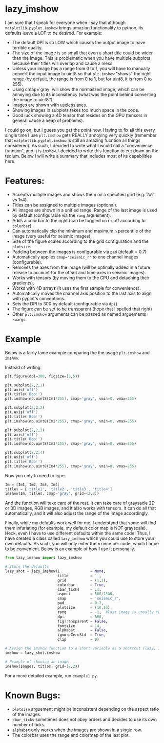 # lazy_imshow
I am sure that I speak for everyone when I say that although `matplotlib.pyplot.imshow` brings amazing functionality to python, its defaults leave a LOT to be desired. For example:

- The default DPI is so LOW which causes the output image to have terrible quality.
- The size of the image is so small that even a short title could be wider than the image. This is problematic when you have multiple subplots because their titles will overlap and cause a mess.
- Unless your image has a range from 0 to 1, you will have to manually convert the input image to uint8 so that `plt.imshow` "shows" the right range (by default, the range is from 0 to 1, but for uint8, it is from 0 to 255).
- Using cmap='gray' will show the normailzed image, which can be annoying due to its inconsitency (what was the point behind converting the image to uint8?).
- Images are shown with useless axes.
- Showing images in subplots takes too much space in the code.
- Good luck showing a 4D tensor that resides on the GPU (tensors in general cause a heap of problems).

I could go on, but I guess you get the point now. Having to fix all this every single time I use `plt.imshow` gets REALLY annoying very quickly (remember that `matplotlib.pyplot.imshow` is still an amazing fucntion all things considered). As such, I decided to write what I would call a "convenience function", and it is `imshow`. I decided to write this function to cut down on the tedium. Below I will write a summary that includes most of its capabilities here.

# Features:
- Accepts multiple images and shows them on a specified grid (e.g. 2x2 vs 1x4).
- Titles can be assigned to multiple images (optional).
- All images are shown in a unified range. Range of the last image is used by default (configurable via the `rang` arguement).
- Adds a colorbar to the right (can be toggled on or off according to `colorbar`).
- Can automatically clip the minimum and maximum `n` percentile of the image (very useful for seismic images).
- Size of the figure scales according to the grid configuration and the `plotsize`.
- Padding between the images is configurable via `pad` (default = 0.7)
- Automatically applies `cmap='seismic_r'` to one channel images (configurable).
- Removes the axes from the image (will be optinally added in a future release to account for the offset and time axes in seismic images).
- Works with tensors (by moving them to the CPU and detaching their gradients).
- Works with 4D arrays (it uses the first sample for convenience).
- Automatically moves the channel axis position to the last axis to align with pyplot's conventions.
- Sets the DPI to 300 by default (configurable via `dpi`).
- The figure can be set to be transparent (hope that I spelled that right)
- Other `plt.imshow` arguments can be passed as named arguements `kwargs`.

# Example
Below is a fairly tame example comparing the the usage `plt.imshow` and `imshow`.

Instead of writing:
```python
plt.figure(dpi=300, figsize=(5,5))

plt.subplot(2,2,1)
plt.axis('off')
plt.title('Boo!')
plt.imshow(np.uint8(Im1*255), cmap='gray', vmin=0, vmax=255)

plt.subplot(2,2,2)
plt.axis('off')
plt.title('Boo!')
plt.imshow(np.uint8(Im2*255), cmap='gray', vmin=0, vmax=255)

plt.subplot(2,2,3)
plt.axis('off')
plt.title('Boo!')
plt.imshow(np.uint8(Im3*255), cmap='gray', vmin=0, vmax=255)

plt.subplot(2,2,4)
plt.axis('off')
plt.title('Boo!')
plt.imshow(np.uint8(Im4*255), cmap='gray', vmin=0, vmax=255)
```

Now you only to need to type:
```python
Im = [Im1, Im2, Im3, Im4]
titles = ['title1', 'title2', 'title3', 'title4']
imshow(Im, titles, cmap='gray', grid=(2,2))
```

And the function will take care of the rest. It can take care of graysacle 2D or 3D images, RGB images, and it also works with tensors. It can do all that automatically, and it will also adjust the range of the image accordingly.

Finally, while my defaults work well for me, I understand that some will find them infuriating (for example, my default color map is NOT grayscale). Heck, even I have to use different defaults within the same code! Thus, I have created a class called `lazy_imshow` which you could use to store your own defaults. As such, you will only enter them once per code, which I hope to be convenient. Below is an example of how I use it personally.

```python
from lazy_imshow import lazy_imshow

# Store the defaults
lazy_shot = lazy_imshow(I              = None, 
                        title          = '', 
                        grid           = (1,1), 
                        colorbar       = True, 
                        cbar_ticks     = 11,
                        aspect         = 500/1500,
                        cmap           = 'seismic_r', 
                        pad            = 0.7, 
                        plotsize       = (10,10), 
                        rang           = -1,  #last image is usually the ground truth
                        dpi            = 300, 
                        figTransparent = False, 
                        fontsize       = 14, 
                        alphabet       = False,
                        ignoreZeroStd  = True, 
                        clip           = 0)

# Assign the imshow function to a short variable as a shortcut (lazy, I know XD)
imshow = lazy_shot.imshow

# Example of showing an image
imshow(Images, titles, grid=(2,2))
```

For a more detailed example, run `example1.py`.

# Known Bugs:
- `plotsize` arguement might be inconsistent depending on the aspect ratio of the images.
- `cbar_ticks` sometimes does not _obey_ orders and decides to use its own number of ticks.
- `alphabet` only works when the images are shown in a single row.
- The colorbar uses the range and colormap of the last plot.
